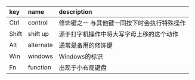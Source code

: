 |key|name|description|
|:-|:-|:-|
|Ctrl|control|修饰键之一 与其他键一同按下时会执行特殊操作|
|Shift|shift up|源于打字机操作中将大写字母上移的这个动作|
|Alt|alternate|通常是备用的修饰键|
|Win|windows|Windows的标识|
|Fn|function|出现于小布局键盘|